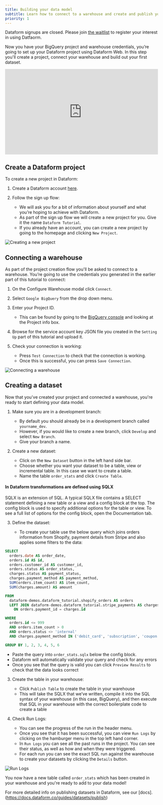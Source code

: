 ```yaml
---
title: Building your data model
subtitle: Learn how to connect to a warehouse and create and publish your first dataset.
priority: 1
---
```


<div className="bp3-callout bp3-icon-info-sign bp3-intent-warning" markdown="1">
Dataform signups are closed. Please join
  <a
    target="_blank"
    rel="noopener"
    href="https://forms.gle/YBfHb6CWLD4Kmbd46"
  >the waitlist</a> to register your interest in using Datfaorm.
</div>

Now you have your BigQuery project and warehouse credentials, you’re going to set up your Dataform project using Dataform Web. In this step you'll create a project, connect your warehouse and build out your first dataset.

<div style="position: relative; padding-bottom: 55.93750000000001%; height: 0;"><iframe src="https://www.loom.com/embed/56df10cba03045ddbf27e3a577907876" frameborder="0" webkitallowfullscreen mozallowfullscreen allowfullscreen style="position: absolute; top: 0; left: 0; width: 100%; height: 100%;"></iframe></div>

## Create a Dataform project

To create a new project in Dataform:

1. Create a Dataform account [here](https://app.dataform.co/).
2. Follow the sign up flow:

   - We will ask you for a bit of information about yourself and what you’re hoping to achieve with Dataform.
   - As part of the sign up flow we will create a new project for you. Give it the name `Dataform Tutorial`.
   - If you already have an account, you can create a new project by going to the homepage and clicking `New Project`.

<img src="https://assets.dataform.co/getting%20started%20tutorial/creating%20a%20dataset/Group%209%20(1).png" max-width="753"  alt="Creating a new project" />

## Connecting a warehouse

As part of the project creation flow you'll be asked to connect to a warehouse. You’re going to use the credentials you generated in the earlier part of this tutorial to connect:

1. On the Configure Warehouse modal click `Connect`.
2. Select `Google BigQuery` from the drop down menu.
3. Enter your Project ID.

   - This can be found by going to the [BigQuery console](https://console.cloud.google.com/) and looking at the Project info box.

4. Browse for the service account key JSON file you created in the `Setting Up` part of this tutorial and upload it.
5. Check your connection is working:

   - Press `Test Connection` to check that the connection is working.
   - Once this is successful, you can press `Save Connection`.

<img src="https://assets.dataform.co/getting%20started%20tutorial/creating%20a%20dataset/Screenshot%202020-08-13%20at%2015.46%201%20(1).png" max-width="753"  alt="Connecting a warehouse" />

## Creating a dataset

Now that you've created your project and connected a warehouse, you're ready to start defining your data model.

1. Make sure you are in a development branch:

   - By default you should already be in a development branch called `yourname_dev`.
   - However, if you would like to create a new branch, click `Develop` and select `New Branch`.
   - Give your branch a name.

2. Create a new dataset:

   - Click on the `New Dataset` button in the left hand side bar.
   - Choose whether you want your dataset to be a table, view or incremental table. In this case we want to create a table.
   - Name the table `order_stats` and click `Create Table`.

<div className="bp3-callout bp3-icon-info-sign bp3-intent-primary" markdown="1">
<h4 class="bp3-heading">In Dataform transformations are defined using SQLX</h4>
 SQLX is an extension of SQL. A typical SQLX file contains a SELECT statement defining a new table or a view and a config block at the top. The config block is used to specify additional options for the table or view. To see a full list of options for the config block, open the Documentation tab.
</a></div>

3. Define the dataset:

   - To create your table use the below query which joins orders information from Shopify, payment details from Stripe and also applies some filters to the data:

```sql
SELECT
  orders.date AS order_date,
  orders.id AS id,
  orders.customer_id AS customer_id,
  orders.status AS order_status,
  charges.status AS payment_status,
  charges.payment_method AS payment_method,
  SUM(orders.item_count) AS item_count,
  SUM(charges.amount) AS amount

FROM
  dataform-demos.dataform_tutorial.shopify_orders AS orders
  LEFT JOIN dataform-demos.dataform_tutorial.stripe_payments AS charges
    ON orders.payment_id = charges.id

WHERE
  orders.id <= 999
  AND orders.item_count > 0
  AND orders.status <> 'internal'
  AND charges.payment_method IN ('debit_card', 'subscription', 'coupon')

GROUP BY 1, 2, 3, 4, 5, 6
```

- Paste the query into `order_stats.sqlx` below the config block.
- Dataform will automatically validate your query and check for any errors
- Once you see that the query is valid you can click `Preview Results` to check that the data looks correct

3. Create the table in your warehouse:

   - Click `Publish Table` to create the table in your warehouse
   - This will take the SQLX that we’ve written, compile it into the SQL syntax of your warehouse (in this case, BigQuery), and then execute that SQL in your warehouse with the correct boilerplate code to create a table

4. Check Run Logs:

   - You can see the progress of the run in the header menu.
   - Once you see that it has been successful, you can view `Run Logs` by clicking on the hamburger menu in the top left hand corner.
   - In `Run Logs` you can see all the past runs in the project. You can see their status, as well as how and when they were triggered.
   - For each run you can see the exact SQL run against the warehouse to create your datasets by clicking the `Details` button.

<img src="https://assets.dataform.co/getting%20started%20tutorial/creating%20a%20dataset/Screenshot%202020-08-13%20at%2015.51%201%20(1).png" max-width="753"  alt="Run Logs" />

You now have a new table called `order_stats` which has been created in your warehouse and you're ready to add to your data model!

For more detailed info on publishing datasets in Dataform, see our [docs].(https://docs.dataform.co/guides/datasets/publish)
